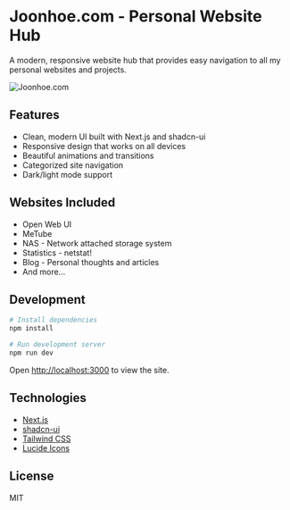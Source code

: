 # Joonhoe.com - Personal Website Hub

A modern, responsive website hub that provides easy navigation to all my personal websites and projects.

![Joonhoe.com](https://joonhoe.com/preview.png)

## Features

- Clean, modern UI built with Next.js and shadcn-ui
- Responsive design that works on all devices
- Beautiful animations and transitions
- Categorized site navigation
- Dark/light mode support

## Websites Included

- Open Web UI
- MeTube
- NAS - Network attached storage system
- Statistics - netstat!
- Blog - Personal thoughts and articles
- And more...

## Development

```bash
# Install dependencies
npm install

# Run development server
npm run dev
```

Open [http://localhost:3000](http://localhost:3000) to view the site.

## Technologies

- [Next.js](https://nextjs.org)
- [shadcn-ui](https://ui.shadcn.com)
- [Tailwind CSS](https://tailwindcss.com)
- [Lucide Icons](https://lucide.dev)

## License

MIT
